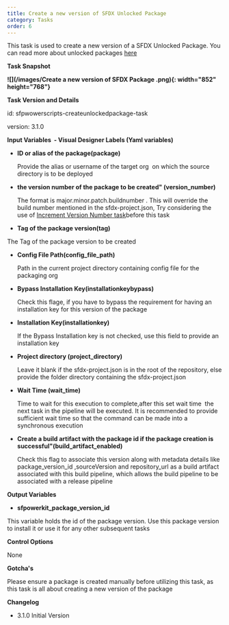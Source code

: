 ```yaml
---
title: Create a new version of SFDX Unlocked Package 
category: Tasks
order: 6
---
```


This task is used to create a new version of a SFDX Unlocked Package. You can read more about unlocked packages [here](https://developer.salesforce.com/docs/atlas.en-us.sfdx_dev.meta/sfdx_dev/sfdx_dev_dev2gp.htm)

**Task Snapshot**

**![](/images/Create a new version of SFDX Package .png){: width="852" height="768"}**

**Task Version and Details**

id: sfpwowerscripts-createunlockedpackage-task

version: 3.1.0

**Input Variables&nbsp; - Visual Designer Labels (Yaml variables)**

* **ID or alias of the package(package)**

  Provide the alias or username of the target org&nbsp; on which the source directory is to be deployed

* **the version number of the package to be created" (version\_number)**

  The format is major.minor.patch.buildnumber . This will override the build number mentioned in the sfdx-project.json, Try considering the use of [Increment Version Number task](/Tasks/Packaging-Tasks/Increment%20Version%20number%20of%20a%20package/)before this task

* **Tag of the package version(tag)**

The Tag of the package version to be created

* **Config File Path(config\_file\_path)**

  Path in the current project directory containing config file for the packaging org

* **Bypass Installation Key(installationkeybypass)**

  Check this flage, if you have to bypass the requirement for having an installation key for this version of the package

* **Installation Key(installationkey)**

  If the Bypass Installation key is not checked, use this field to provide an installation key

* **Project directory (project\_directory)**

  Leave it blank if the sfdx-project.json is in the root of the repository, else provide the folder directory containing the sfdx-project.json

* **Wait Time (wait\_time)**

  Time to wait for this execution to complete,after this set wait time&nbsp; the next task in the pipeline will be executed. It is recommended to provide sufficient wait time so that the command can be made into a synchronous execution

* **Create a build artifact with the package id if the package creation is successful"(build\_artifact\_enabled)**

  Check this flag to associate this version along with metadata details like package\_version\_id ,sourceVersion and repository\_url as a build artifact associated with this build pipeline, which allows the build pipeline to be associated with a release pipeline

**Output Variables**

* **sfpowerkit\_package\_version\_id**

This variable holds the id of the package version. Use this package version to install it or use it for any other subsequent tasks

**Control Options**

None

**Gotcha's**

Please ensure a package is created manually before utilizing this task, as this task is all about creating a new version of the package

**Changelog**

* 3\.1.0 Initial Version